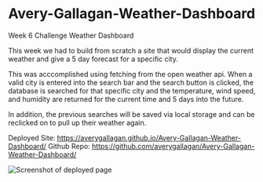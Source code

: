 # Avery-Gallagan-Weather-Dashboard
Week 6 Challenge Weather Dashboard

This week we had to build from scratch a site that would display the current weather and give a 5 day forecast for a specific city.

This was acccomplished using fetching from the open weather api. When a valid city is entered into the search bar and the search button is clicked, the database is searched for that specific city and the temperature, wind speed, and humidity are returned for the current time and 5 days into the future. 

In addition, the previous searches will be saved via local storage and can be reclicked on to pull up their weather again. 

Deployed Site: https://averygallagan.github.io/Avery-Gallagan-Weather-Dashboard/
Github Repo: https://github.com/averygallagan/Avery-Gallagan-Weather-Dashboard/


![Screenshot of deployed page](<../Screenshot (4).png>)